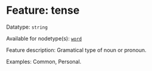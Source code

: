 # Feature: tense

Datatype: `string`

Available for nodetype(s): [`word`](wordnodefeatures.md)

Feature description: Gramatical type of noun or pronoun.

Examples: Common, Personal.
